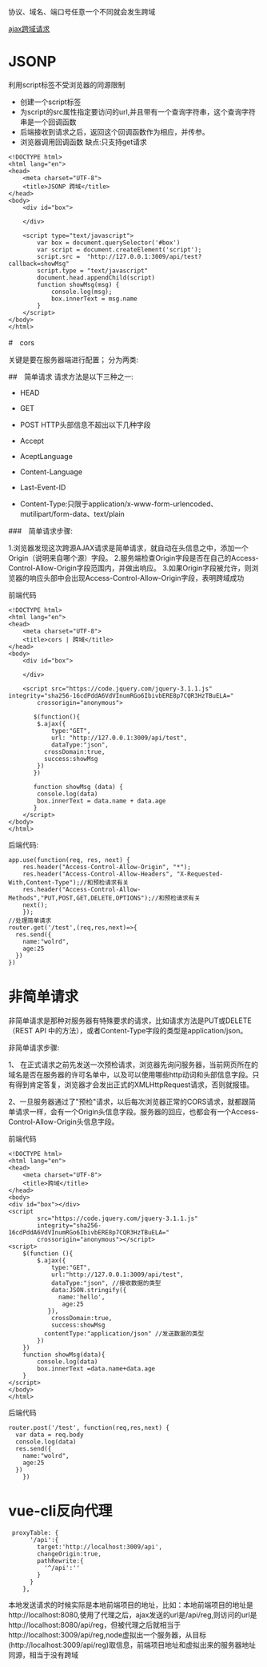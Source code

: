 协议、域名、端口号任意一个不同就会发生跨域

[ajax跨域请求](http://jxdxsw.com/2017/02/04/ajax%E8%B7%A8%E5%9F%9F%E8%AF%B7%E6%B1%82/)

# JSONP
利用script标签不受浏览器的同源限制

- 创建一个script标签
- 为script的src属性指定要访问的url,并且带有一个查询字符串，这个查询字符串是一个回调函数
- 后端接收到请求之后，返回这个回调函数作为相应，并传参。
- 浏览器调用回调函数 缺点:只支持get请求
```
<!DOCTYPE html>
<html lang="en">
<head>
    <meta charset="UTF-8">
    <title>JSONP 跨域</title>
</head>
<body>
    <div id="box">
        
    </div>

    <script type="text/javascript">
        var box = document.querySelector('#box')
        var script = document.createElement('script');
        script.src =  "http://127.0.0.1:3009/api/test?callback=showMsg"
        script.type = "text/javascript"
        document.head.appendChild(script)
        function showMsg(msg) {
            console.log(msg);
            box.innerText = msg.name
        }
    </script>
</body>
</html>
```

#　cors

关键是要在服务器端进行配置； 分为两类:

##　简单请求
请求方法是以下三种之一:
- HEAD
- GET
- POST
HTTP头部信息不超出以下几种字段

- Accept
- AceptLanguage
- Content-Language
- Last-Event-ID
- Content-Type:只限于application/x-www-form-urlencoded、mutilipart/form-data、text/plain

###　简单请求步骤:

1.浏览器发现这次跨源AJAX请求是简单请求，就自动在头信息之中，添加一个Origin（说明来自哪个源）字段。 
2.服务端检查Origin字段是否在自己的Access-Control-Allow-Origin字段范围内，并做出响应。 
3.如果Origin字段被允许，则浏览器的响应头部中会出现Access-Control-Allow-Origin字段，表明跨域成功

前端代码
```
<!DOCTYPE html>
<html lang="en">
<head>
    <meta charset="UTF-8">
    <title>cors | 跨域</title>
</head>
<body>
    <div id="box">
        
    </div>

    <script src="https://code.jquery.com/jquery-3.1.1.js" integrity="sha256-16cdPddA6VdVInumRGo6IbivbERE8p7CQR3HzTBuELA="
        crossorigin="anonymous">

       $(function(){
        $.ajax({
            type:"GET",
            url: "http://127.0.0.1:3009/api/test",
            dataType:"json",
          crossDomain:true,
          success:showMsg
        })
       }) 

       function showMsg (data) {
        console.log(data)
        box.innerText = data.name + data.age
       }
    </script>
</body>
</html>
```
后端代码:

```
app.use(function(req, res, next) {
    res.header("Access-Control-Allow-Origin", "*");
    res.header("Access-Control-Allow-Headers", "X-Requested-With,Content-Type");//和预检请求有关
    res.header("Access-Control-Allow-Methods","PUT,POST,GET,DELETE,OPTIONS");//和预检请求有关
    next();
    });
//处理简单请求
router.get('/test',(req,res,next)=>{
  res.send({
    name:"wolrd",
    age:25
  })
})

```


# 非简单请求
非简单请求是那种对服务器有特殊要求的请求，比如请求方法是PUT或DELETE（REST API 中的方法），或者Content-Type字段的类型是application/json。

非简单请求步骤:

1、 在正式请求之前先发送一次预检请求，浏览器先询问服务器，当前网页所在的域名是否在服务器的许可名单中，以及可以使用哪些http动词和头部信息字段。只有得到肯定答复，浏览器才会发出正式的XMLHttpRequest请求，否则就报错。

2、一旦服务器通过了"预检"请求，以后每次浏览器正常的CORS请求，就都跟简单请求一样，会有一个Origin头信息字段。服务器的回应，也都会有一个Access-Control-Allow-Origin头信息字段。

前端代码

```
<!DOCTYPE html>
<html lang="en">
<head>
    <meta charset="UTF-8">
    <title>跨域</title>
</head>
<body>
<div id="box"></div>
<script
        src="https://code.jquery.com/jquery-3.1.1.js"
        integrity="sha256-16cdPddA6VdVInumRGo6IbivbERE8p7CQR3HzTBuELA="
        crossorigin="anonymous"></script>
<script>
    $(function (){
        $.ajax({
            type:"GET",
            url:"http://127.0.0.1:3009/api/test",
            dataType:"json", //接收数据的类型
            data:JSON.stringify({
              name:'hello',
               age:25
           }),
            crossDomain:true,
            success:showMsg
          contentType:"application/json" //发送数据的类型
        })
    })
    function showMsg(data){
        console.log(data)
        box.innerText =data.name+data.age
    }
</script>
</body>
</html>
```

后端代码

```
router.post('/test', function(req,res,next) {
  var data = req.body
  console.log(data)
  res.send({
    name:"wolrd",
    age:25
  })
    })

```


# vue-cli反向代理

```
 proxyTable: {
      '/api':{
        target:'http://localhost:3009/api',
        changeOrigin:true,
        pathRewrite:{
          '^/api':''
        }
      }
    },

```

本地发送请求的时候实际是本地前端项目的地址，比如：本地前端项目的地址是 http://localhost:8080,使用了代理之后，ajax发送的url是/api/reg,则访问的url是http://localhost:8080/api/reg，但被代理之后就相当于http://localhost:3009/api/reg,node虚拟出一个服务器，从目标(http://localhost:3009/api/reg)取信息，前端项目地址和虚拟出来的服务器地址同源，相当于没有跨域
